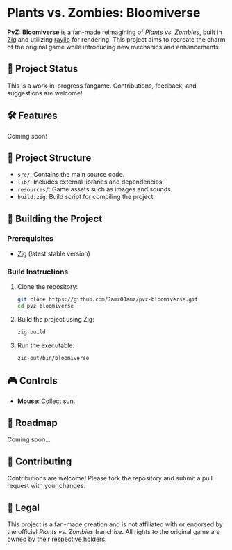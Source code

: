 # Plants vs. Zombies: Bloomiverse

**PvZ: Bloomiverse** is a fan-made reimagining of _Plants vs. Zombies_, built in [Zig](https://github.com/ziglang/zig) and utilizing [raylib](https://github.com/raysan5/raylib) for rendering. This project aims to recreate the charm of the original game while introducing new mechanics and enhancements.

## 🚧 Project Status

This is a work-in-progress fangame. Contributions, feedback, and suggestions are welcome!

## 🛠️ Features

Coming soon!

## 📁 Project Structure

- `src/`: Contains the main source code.
- `lib/`: Includes external libraries and dependencies.
- `resources/`: Game assets such as images and sounds.
- `build.zig`: Build script for compiling the project.

## 🧱 Building the Project

### Prerequisites

- [Zig](https://ziglang.org/) (latest stable version)

### Build Instructions

1. Clone the repository:

   ```bash
   git clone https://github.com/JamzOJamz/pvz-bloomiverse.git
   cd pvz-bloomiverse
   ```

2. Build the project using Zig:

   ```bash
   zig build
   ```

3. Run the executable:

   ```bash
   zig-out/bin/bloomiverse
   ```

## 🎮 Controls

- **Mouse**: Collect sun.

## 📌 Roadmap

Coming soon...

## 🤝 Contributing

Contributions are welcome! Please fork the repository and submit a pull request with your changes.

## 📄 Legal

This project is a fan-made creation and is not affiliated with or endorsed by the official _Plants vs. Zombies_ franchise. All rights to the original game are owned by their respective holders.
